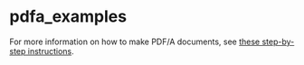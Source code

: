 # pdfa_examples

For more information on how to make PDF/A documents, see [these step-by-step instructions](https://www.mathstat.dal.ca/~selinger/pdfa/).
